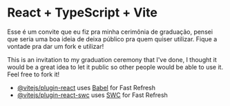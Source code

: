 # React + TypeScript + Vite

Esse é um convite que eu fiz pra minha cerimônia de graduação, pensei que seria uma boa ideia de deixa público pra quem quiser utilizar. Fique a vontade pra dar um fork e utilizar!

This is an invitation to my graduation ceremony that I've done, I thought it would be a great idea to let it public so other people would be able to use it. Feel free to fork it!

- [@vitejs/plugin-react](https://github.com/vitejs/vite-plugin-react/blob/main/packages/plugin-react/README.md) uses [Babel](https://babeljs.io/) for Fast Refresh
- [@vitejs/plugin-react-swc](https://github.com/vitejs/vite-plugin-react-swc) uses [SWC](https://swc.rs/) for Fast Refresh

